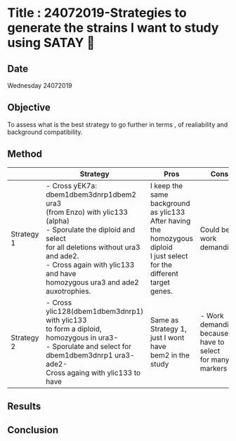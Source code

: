 # Title : 24072019-Strategies to generate the strains I want to study using SATAY 🧐

## Date
Wednesday 24072019

## Objective
To assess what is the best strategy to go further in terms , of realiability and background compatibility.

## Method

|   | Strategy  | Pros  | Cons  |
|---|---|---|---|
| Strategy 1  | - Cross yEK7a: dbem1dbem3dnrp1dbem2 ura3 <br> (from Enzo) with ylic133 (alpha) <br> - Sporulate the diploid and select <br> for all deletions  without ura3 and ade2. <br> - Cross again with ylic133 and have <br> homozygous ura3 and ade2 auxotrophies.  | I keep the same background as ylic133 <br> After having the homozygous diploid <br> I just select for the different <br> target genes.   |  Could be work demanding |
| Strategy 2   | - Cross ylic128(dbem1dbem3dnrp1) with ylic133 <br> to form a diploid, homozygous in ura3- <br> - Sporulate and select for <br> dbem1dbem3dnrp1 ura3- ade2- <br> Cross againg with ylic133 to have <br>| Same as Strategy 1, just I wont have <br> bem2 in the study | - Work demanding, <br> because I have to select <br> for many markers

## Results


## Conclusion
